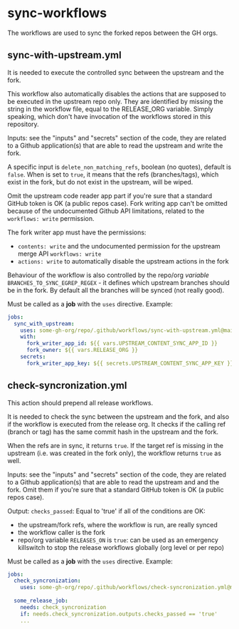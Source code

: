 # sync-workflows

The workflows are used to sync the forked repos between the GH orgs.

## sync-with-upstream.yml

It is needed to execute the controlled sync between the upstream and the fork.

This workflow also automatically disables the actions that are supposed to be executed in the upstream repo only. They are identified by missing the string in the workflow file, equal to the RELEASE_ORG variable. Simply speaking, which don't have invocation of the workflows stored in this repository.

Inputs: see the "inputs" and "secrets" section of the code, they are related to a Github application(s) that are able to read the upstream and write the fork.

A specific input is `delete_non_matching_refs`, boolean (no quotes), default is `false`. When is set to `true`, it means that the refs (branches/tags), which exist in the fork, but do not exist in the upstream, will be wiped.

Omit the upstream code reader app part if you're sure that a standard GitHub token is OK (a public repos case). Fork writing app can't be omitted because of the undocumented Github API limitations, related to the `workflows: write` permission.

The fork writer app must have the permissions: 
- `contents: write` and the undocumented permission for the upstream merge API `workflows: write`
- `actions: write` to automatically disable the upstream actions in the fork

Behaviour of the workflow is also controlled by the repo/org _variable_ `BRANCHES_TO_SYNC_EGREP_REGEX` - it defines which upstream branches should be in the fork. By default all the branches will be synced (not really good).

Must be called as a **job** with the `uses` directive. Example:

```yml
jobs:
  sync_with_upstream:
    uses: some-gh-org/repo/.github/workflows/sync-with-upstream.yml@main
    with:
      fork_writer_app_id: ${{ vars.UPSTREAM_CONTENT_SYNC_APP_ID }}
      fork_owner: ${{ vars.RELEASE_ORG }}
    secrets:
      fork_writer_app_key: ${{ secrets.UPSTREAM_CONTENT_SYNC_APP_KEY }}
```

## check-syncronization.yml

This action should prepend all release workflows.

It is needed to check the sync between the upstream and the fork, and also if the workflow is executed from the release org. It checks if the calling ref (branch or tag) has the same commit hash in the upstream and the fork.

When the refs are in sync, it returns `true`. If the target ref is missing in the upstream (i.e. was created in the fork only), the workflow returns `true` as well.

Inputs: see the "inputs" and "secrets" section of the code, they are related to a Github application(s) that are able to read the upstream and and the fork. Omit them if you're sure that a standard GitHub token is OK (a public repos case).

Output: `checks_passed`: Equal to 'true' if all of the conditions are OK:

- the upstream/fork refs, where the workflow is run, are really synced
- the workflow caller is the fork
- repo/org variable `RELEASES_ON` is `true`: can be used as an emergency killswitch to stop the release workflows globally (org level or per repo)

Must be called as a **job** with the `uses` directive. Example:

```yml
jobs:
  check_syncronization:
    uses: some-gh-org/repo/.github/workflows/check-syncronization.yml@main
  
  some_release_job:
    needs: check_syncronization
    if: needs.check_syncronization.outputs.checks_passed == 'true'
    ...
```
